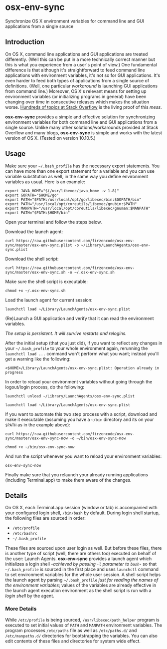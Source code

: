 # osx-env-sync

Synchronize OS X environment variables for command line and GUI applications from a single source

## Introduction

On OS X, command line applications and GUI applications are treated differently. (Well this can be put in a more technically correct manner but this is what you experience from a user's point of view.) One fundamental difference is that although it's straightforward to feed command line applications with environment variables, it's not so for GUI applications. It's even harder to feed both types of applications from a single source of definitions. (Well, one particular *workaround* is launching GUI applications from command line.) Moreover, OS X's relevant means for setting up environment variables (or initializing programs in general) have been changing over time in consecutive releases which makes the situation worse. [Hundreds of topics at Stack Overflow](http://stackoverflow.com/search?q=environment-variables+osx) is the living proof of this *mess*.

**osx-env-sync** provides a simple and effective solution for synchronizing environment variables for both command line and GUI applications from a single source. Unlike many other solutions/workarounds provided at Stack Overflow and many blogs, **osx-env-sync** is simple and works with the latest version of OS X. (Tested on version 10.10.5.)

## Usage

Make sure your `~/.bash_profile` has the necessary export statements. You can have more than one export statement for a variable and you can use variable substitution as well, in the same way you define environment variables as usual. Here is an example:

```
export JAVA_HOME="$(/usr/libexec/java_home -v 1.8)"
export GOPATH="$HOME/go"
export PATH="$PATH:/usr/local/opt/go/libexec/bin:$GOPATH/bin"
export PATH="/usr/local/opt/coreutils/libexec/gnubin:$PATH"
export MANPATH="/usr/local/opt/coreutils/libexec/gnuman:$MANPATH"
export PATH="$PATH:$HOME/bin"
```

Open your terminal and follow the steps below.

Download the launch agent:

`curl https://raw.githubusercontent.com/firzencode/osx-env-sync/master/osx-env-sync.plist -o ~/Library/LaunchAgents/osx-env-sync.plist`

Download the shell script:

`curl https://raw.githubusercontent.com/firzencode/osx-env-sync/master/osx-env-sync.sh -o ~/.osx-env-sync.sh`

Make sure the shell script is executable:

`chmod +x ~/.osx-env-sync.sh`

Load the launch agent for current session:

`launchctl load ~/Library/LaunchAgents/osx-env-sync.plist`

(Re)Launch a GUI application and verify that it can read the environment variables.

*The setup is persistent. It will survive restarts and relogins.*

After the initial setup (that you just did), if you want to reflect any changes in your `~/.bash_profile` to your whole environment again, rerunning the `launchctl load ...` command won't perform what you want; instead you'll get a warning like the following:

`<$HOME>/Library/LaunchAgents/osx-env-sync.plist: Operation already in progress`

In order to reload your environment variables without going through the logout/login process, do the following:

`launchctl unload ~/Library/LaunchAgents/osx-env-sync.plist`

`launchctl load ~/Library/LaunchAgents/osx-env-sync.plist`

If you want to automate this two step process with a script, download and make it executable (assuming you have a `~/bin` directory and its on your `$PATH` as in the example above):

`curl https://raw.githubusercontent.com/firzencode/osx-env-sync/master/osx-env-sync-now -o ~/bin/osx-env-sync-now`

`chmod +x ~/bin/osx-env-sync-now`

And run the script whenever you want to reload your environment variables:

`osx-env-sync-now`

Finally make sure that you relaunch your already running applications (including Terminal.app) to make them aware of the changes.

## Details

On OS X, each Terminal.app session (window or tab) is accompanied with your configured login shell, `/bin/bash` by default. During login shell startup, the following files are sourced in order:

- `/etc/profile`
- `/etc/bashrc`
- `~/.bash_profile`

These files are sourced upon user login as well. But before these files, there is another type of script (well, there are others too) executed on behalf of the user: Launch Agents. **osx-env-sync** provides a launch agent which initializes a login shell *-achieved by passing `-l` parameter to `bash`-* so that `~/.bash_profile` is sourced in the first place and uses `launchctl` command to set environment variables for the whole user session. A shell script helps the launch agent by parsing `~/.bash_profile` *just for reading the names of the environment variables*; values of the variables are already effective in the launch agent execution environment as the shell script is run with a *login shell* by the agent.

### More Details

While `/etc/profile` is being sourced, `/usr/libexec/path_helper` program is executed to set initial values of `PATH` and `MANPATH` environment variables. The program processes `/etc/paths` file as well as `/etc/paths.d/` and `/etc/manpaths.d/` directories for bootstrapping the variables. You can also edit contents of these files and directories for system wide effect.
